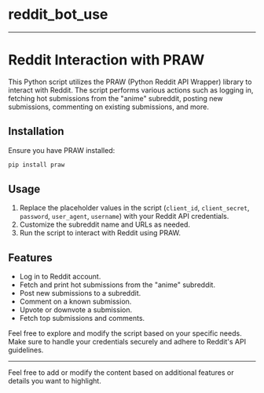 # reddit_bot_use

---

# Reddit Interaction with PRAW

This Python script utilizes the PRAW (Python Reddit API Wrapper) library to interact with Reddit. The script performs various actions such as logging in, fetching hot submissions from the "anime" subreddit, posting new submissions, commenting on existing submissions, and more.

## Installation

Ensure you have PRAW installed:

```bash
pip install praw
```

## Usage

1. Replace the placeholder values in the script (`client_id`, `client_secret`, `password`, `user_agent`, `username`) with your Reddit API credentials.
2. Customize the subreddit name and URLs as needed.
3. Run the script to interact with Reddit using PRAW.

## Features

- Log in to Reddit account.
- Fetch and print hot submissions from the "anime" subreddit.
- Post new submissions to a subreddit.
- Comment on a known submission.
- Upvote or downvote a submission.
- Fetch top submissions and comments.

Feel free to explore and modify the script based on your specific needs. Make sure to handle your credentials securely and adhere to Reddit's API guidelines.

---

Feel free to add or modify the content based on additional features or details you want to highlight.
